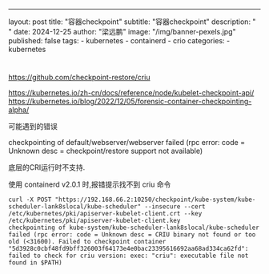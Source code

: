 ---
layout:     post 
title:      "容器checkpoint"
subtitle:   "容器checkpoint"
description: " "
date:       2024-12-25
author:     "梁远鹏"
image: "/img/banner-pexels.jpg"
published: false
tags:
    - kubernetes
    - containerd
    - crio
categories: 
    - kubernetes

# 

https://github.com/checkpoint-restore/criu

https://kubernetes.io/zh-cn/docs/reference/node/kubelet-checkpoint-api/
https://kubernetes.io/blog/2022/12/05/forensic-container-checkpointing-alpha/


可能遇到的错误

 checkpointing of default/webserver/webserver failed (rpc error: code = Unknown desc = checkpoint/restore support not available)

 底层的CRI运行时不支持.


使用 containerd v2.0.1 时,报错提示找不到 criu 命令

```shell
curl -X POST "https://192.168.66.2:10250/checkpoint/kube-system/kube-scheduler-lank8slocal/kube-scheduler" --insecure --cert /etc/kubernetes/pki/apiserver-kubelet-client.crt --key /etc/kubernetes/pki/apiserver-kubelet-client.key
checkpointing of kube-system/kube-scheduler-lank8slocal/kube-scheduler failed (rpc error: code = Unknown desc = CRIU binary not found or too old (<31600). Failed to checkpoint container "5d3928c0cbf48fd9bff326003f64173e4e0bac23395616692aa68ad334ca62fd": failed to check for criu version: exec: "criu": executable file not found in $PATH)
```